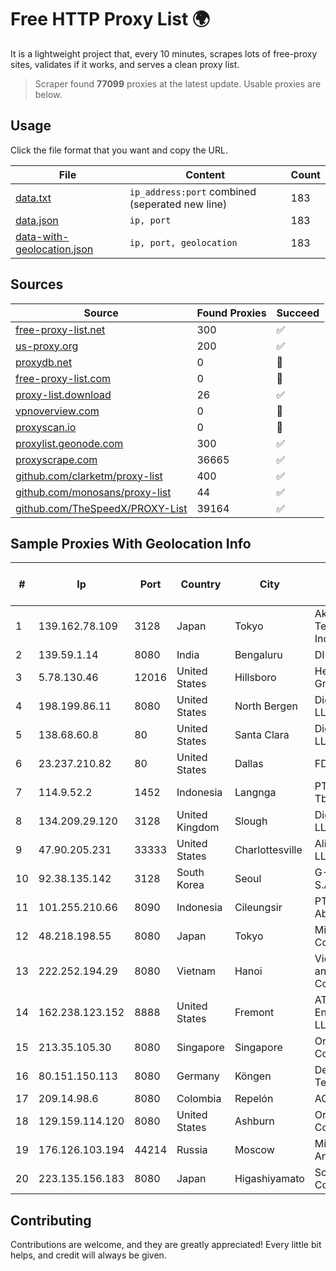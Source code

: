 
# Free HTTP Proxy List 🌍

It is a lightweight project that, every 10 minutes, scrapes lots of free-proxy sites, validates if it works, and serves a clean proxy list.


> Scraper found **77099** proxies at the latest update. Usable proxies are below.

## Usage

Click the file format that you want and copy the URL.


|File|Content|Count|
|----|-------|-----|
|[data.txt](https://raw.githubusercontent.com/themiralay/Proxy-List-World/master/data.txt)|`ip_address:port` combined (seperated new line)|183|
|[data.json](https://raw.githubusercontent.com/themiralay/Proxy-List-World/master/data.json)|`ip, port`|183|
|[data-with-geolocation.json](https://raw.githubusercontent.com/themiralay/Proxy-List-World/master/data-with-geolocation.json)|`ip, port, geolocation`|183|

## Sources

|Source|Found Proxies|Succeed|
|------|-------------|-------|
|[free-proxy-list.net](https://free-proxy-list.net)|300|✅|
|[us-proxy.org](https://www.us-proxy.org)|200|✅|
|[proxydb.net](http://proxydb.net)|0|🚫|
|[free-proxy-list.com](https://free-proxy-list.com/?page=&port=&type%5B%5D=http&type%5B%5D=https&up_time=0&search=Search)|0|🚫|
|[proxy-list.download](https://www.proxy-list.download/HTTP)|26|✅|
|[vpnoverview.com](https://vpnoverview.com/privacy/anonymous-browsing/free-proxy-servers)|0|🚫|
|[proxyscan.io](https://www.proxyscan.io)|0|🚫|
|[proxylist.geonode.com](https://proxylist.geonode.com/api/proxy-list?limit=300&page=1&sort_by=lastChecked&sort_type=desc&protocols=http,https)|300|✅|
|[proxyscrape.com](https://api.proxyscrape.com/v2/?request=displayproxies&protocol=http&timeout=10000&country=all&ssl=all&anonymity=all)|36665|✅|
|[github.com/clarketm/proxy-list](https://raw.githubusercontent.com/clarketm/proxy-list/master/proxy-list-raw.txt)|400|✅|
|[github.com/monosans/proxy-list](https://raw.githubusercontent.com/monosans/proxy-list/main/proxies/http.txt)|44|✅|
|[github.com/TheSpeedX/PROXY-List](https://raw.githubusercontent.com/TheSpeedX/PROXY-List/master/http.txt)|39164|✅|


## Sample Proxies With Geolocation Info

|#|Ip|Port|Country|City|Internet Service Provider|
|-|--|----|-------|----|-------------------------|
|1|139.162.78.109|3128|Japan|Tokyo|Akamai Technologies, Inc.|
|2|139.59.1.14|8080|India|Bengaluru|DIGITALOCEAN|
|3|5.78.130.46|12016|United States|Hillsboro|Hetzner Online GmbH|
|4|198.199.86.11|8080|United States|North Bergen|DigitalOcean, LLC|
|5|138.68.60.8|80|United States|Santa Clara|DigitalOcean, LLC|
|6|23.237.210.82|80|United States|Dallas|FDCservers.net|
|7|114.9.52.2|1452|Indonesia|Langnga|PT. INDOSAT Tbk|
|8|134.209.29.120|3128|United Kingdom|Slough|DigitalOcean, LLC|
|9|47.90.205.231|33333|United States|Charlottesville|Alibaba.com LLC|
|10|92.38.135.142|3128|South Korea|Seoul|G-Core Labs S.A.|
|11|101.255.210.66|8090|Indonesia|Cileungsir|PT Remala Abadi|
|12|48.218.198.55|8080|Japan|Tokyo|Microsoft Corporation|
|13|222.252.194.29|8080|Vietnam|Hanoi|VietNam Post and Telecom Corporation|
|14|162.238.123.152|8888|United States|Fremont|AT&T Enterprises, LLC|
|15|213.35.105.30|8080|Singapore|Singapore|Oracle Corporation|
|16|80.151.150.113|8080|Germany|Köngen|Deutsche Telekom AG|
|17|209.14.98.6|8080|Colombia|Repelón|AGIS|
|18|129.159.114.120|8080|United States|Ashburn|Oracle Corporation|
|19|176.126.103.194|44214|Russia|Moscow|Miglovets Egor Andreevich|
|20|223.135.156.183|8080|Japan|Higashiyamato|So-net Corporation|



## Contributing

Contributions are welcome, and they are greatly appreciated! Every
little bit helps, and credit will always be given.

